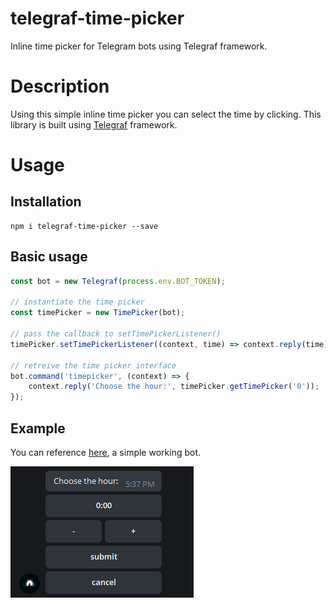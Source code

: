# telegraf-time-picker
Inline time picker for Telegram bots using Telegraf framework.

Description
================
Using this simple inline time picker you can select the time by clicking. This library is built using [Telegraf](https://github.com/telegraf/telegraf) framework.

Usage
================
Installation
---------------

```
npm i telegraf-time-picker --save
```

Basic usage
---------------
```typescript
const bot = new Telegraf(process.env.BOT_TOKEN);

// instantiate the time picker
const timePicker = new TimePicker(bot);

// pass the callback to setTimePickerListener()
timePicker.setTimePickerListener((context, time) => context.reply(time));

// retreive the time picker interface
bot.command('timepicker', (context) => {
    context.reply('Choose the hour:', timePicker.getTimePicker('0'));
});
```

Example
-----------

You can reference [here](./src/bot.ts), a simple working bot.

![Demo](./demo.png "Demo")